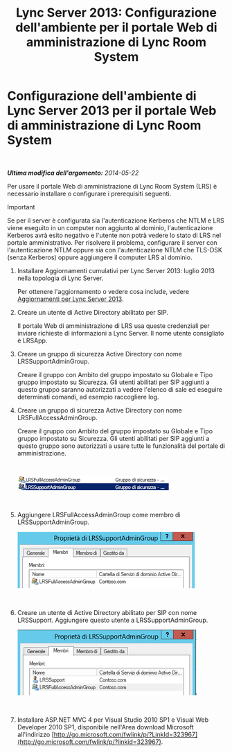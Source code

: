 ﻿---
title: "Lync Server 2013: Configurazione dell'ambiente per il portale Web di amministrazione di Lync Room System"
TOCTitle: Configurazione dell'ambiente per il portale Web di amministrazione di Lync Room System
ms:assetid: 1bf3cc55-cfa8-46ee-a8bc-6dab3bff76b2
ms:mtpsurl: https://technet.microsoft.com/it-it/library/Dn436325(v=OCS.15)
ms:contentKeyID: 59602747
ms.date: 08/24/2015
mtps_version: v=OCS.15
ms.translationtype: HT
---

# Configurazione dell'ambiente di Lync Server 2013 per il portale Web di amministrazione di Lync Room System

 

_**Ultima modifica dell'argomento:** 2014-05-22_

Per usare il portale Web di amministrazione di Lync Room System (LRS) è necessario installare o configurare i prerequisiti seguenti.

> [!important]  
> Se per il server è configurata sia l'autenticazione Kerberos che NTLM e LRS viene eseguito in un computer non aggiunto al dominio, l'autenticazione Kerberos avrà esito negativo e l'utente non potrà vedere lo stato di LRS nel portale amministrativo. Per risolvere il problema, configurare il server con l'autenticazione NTLM oppure sia con l'autenticazione NTLM che TLS-DSK (senza Kerberos) oppure aggiungere il computer LRS al dominio.

1.  Installare Aggiornamenti cumulativi per Lync Server 2013: luglio 2013 nella topologia di Lync Server.
    
    Per ottenere l'aggiornamento o vedere cosa include, vedere [Aggiornamenti per Lync Server 2013](http://go.microsoft.com/fwlink/p/?linkid=323959).

2.  Creare un utente di Active Directory abilitato per SIP.
    
    Il portale Web di amministrazione di LRS usa queste credenziali per inviare richieste di informazioni a Lync Server. Il nome utente consigliato è LRSApp.

3.  Creare un gruppo di sicurezza Active Directory con nome LRSSupportAdminGroup.
    
    Creare il gruppo con Ambito del gruppo impostato su Globale e Tipo gruppo impostato su Sicurezza. Gli utenti abilitati per SIP aggiunti a questo gruppo saranno autorizzati a vedere l'elenco di sale ed eseguire determinati comandi, ad esempio raccogliere log.

4.  Creare un gruppo di sicurezza Active Directory con nome LRSFullAccessAdminGroup.
    
    Creare il gruppo con Ambito del gruppo impostato su Globale e Tipo gruppo impostato su Sicurezza. Gli utenti abilitati per SIP aggiunti a questo gruppo sono autorizzati a usare tutte le funzionalità del portale di amministrazione.
    
     
    
    ![Elenco dei gruppi di amministratori con il ruolo gruppo di sicurezza](images/Dn436325.5d432819-a2e2-452c-bc2a-5d4ee79d8c33(OCS.15).png "Elenco dei gruppi di amministratori con il ruolo gruppo di sicurezza")  
    
     

5.  Aggiungere LRSFullAccessAdminGroup come membro di LRSSupportAdminGroup.
    
    ![Pagina dei membri del gruppo LRSSupportAdminGroup](images/Dn436325.91a4a28a-cacf-4ef6-aac1-915ec41c9648(OCS.15).png "Pagina dei membri del gruppo LRSSupportAdminGroup")  
    
     

6.  Creare un utente di Active Directory abilitato per SIP con nome LRSSupport. Aggiungere questo utente a LRSSupportAdminGroup.
    
    ![Pagina dei membri del gruppo LRSSupportAdminGroup](images/Dn436325.7638055d-22ac-4909-914d-1966f5623909(OCS.15).png "Pagina dei membri del gruppo LRSSupportAdminGroup")  
    
     

7.  Installare ASP.NET MVC 4 per Visual Studio 2010 SP1 e Visual Web Developer 2010 SP1, disponibile nell'Area download Microsoft all'indirizzo [http://go.microsoft.com/fwlink/p/?LinkId=323967](http://go.microsoft.com/fwlink/p/?linkid=323967).

